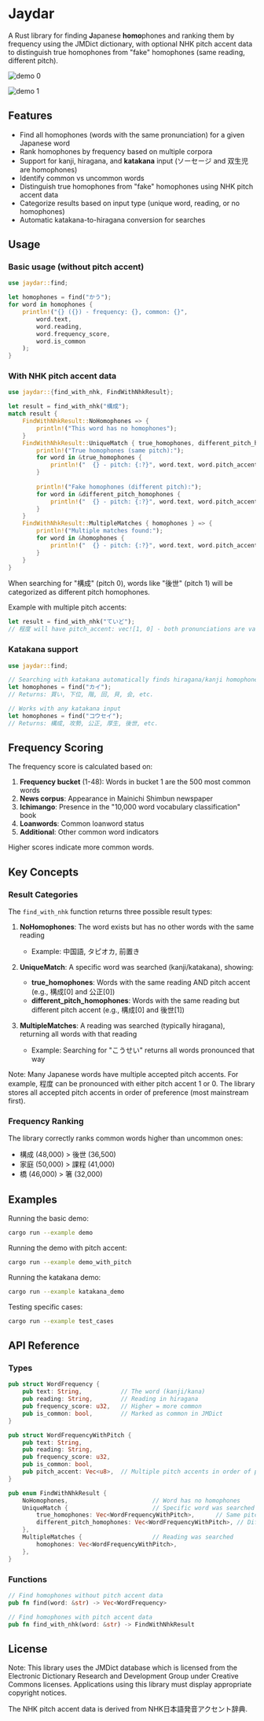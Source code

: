 # Jaydar

A Rust library for finding **J**apanese **homo**phones and ranking them by frequency using the JMDict dictionary, with optional NHK pitch accent data to distinguish true homophones from "fake" homophones (same reading, different pitch).

![demo 0](./homo-kaitou.png)

![demo 1](./homo-kousei.png)

## Features

- Find all homophones (words with the same pronunciation) for a given Japanese word
- Rank homophones by frequency based on multiple corpora
- Support for kanji, hiragana, and **katakana** input (ソーセージ and 双生児 are homophones)
- Identify common vs uncommon words
- Distinguish true homophones from "fake" homophones using NHK pitch accent data
- Categorize results based on input type (unique word, reading, or no homophones)
- Automatic katakana-to-hiragana conversion for searches

## Usage

### Basic usage (without pitch accent)

```rust
use jaydar::find;

let homophones = find("かう");
for word in homophones {
    println!("{} ({}) - frequency: {}, common: {}", 
        word.text, 
        word.reading, 
        word.frequency_score,
        word.is_common
    );
}
```

### With NHK pitch accent data

```rust
use jaydar::{find_with_nhk, FindWithNhkResult};

let result = find_with_nhk("構成");
match result {
    FindWithNhkResult::NoHomophones => {
        println!("This word has no homophones");
    }
    FindWithNhkResult::UniqueMatch { true_homophones, different_pitch_homophones } => {
        println!("True homophones (same pitch):");
        for word in &true_homophones {
            println!("  {} - pitch: {:?}", word.text, word.pitch_accent);
        }
        
        println!("Fake homophones (different pitch):");
        for word in &different_pitch_homophones {
            println!("  {} - pitch: {:?}", word.text, word.pitch_accent);
        }
    }
    FindWithNhkResult::MultipleMatches { homophones } => {
        println!("Multiple matches found:");
        for word in &homophones {
            println!("  {} - pitch: {:?}", word.text, word.pitch_accent);
        }
    }
}
```

When searching for "構成" (pitch 0), words like "後世" (pitch 1) will be categorized as different pitch homophones.

Example with multiple pitch accents:
```rust
let result = find_with_nhk("ていど");
// 程度 will have pitch_accent: vec![1, 0] - both pronunciations are valid
```

### Katakana support

```rust
use jaydar::find;

// Searching with katakana automatically finds hiragana/kanji homophones
let homophones = find("カイ");
// Returns: 買い, 下位, 階, 回, 貝, 会, etc.

// Works with any katakana input
let homophones = find("コウセイ");
// Returns: 構成, 攻勢, 公正, 厚生, 後世, etc.
```

## Frequency Scoring

The frequency score is calculated based on:

1. **Frequency bucket** (1-48): Words in bucket 1 are the 500 most common words
2. **News corpus**: Appearance in Mainichi Shimbun newspaper
3. **Ichimango**: Presence in the "10,000 word vocabulary classification" book
4. **Loanwords**: Common loanword status
5. **Additional**: Other common word indicators

Higher scores indicate more common words.

## Key Concepts

### Result Categories

The `find_with_nhk` function returns three possible result types:

1. **NoHomophones**: The word exists but has no other words with the same reading
   - Example: 中国語, タピオカ, 前置き

2. **UniqueMatch**: A specific word was searched (kanji/katakana), showing:
   - **true_homophones**: Words with the same reading AND pitch accent (e.g., 構成[0] and 公正[0])
   - **different_pitch_homophones**: Words with the same reading but different pitch accent (e.g., 構成[0] and 後世[1])

3. **MultipleMatches**: A reading was searched (typically hiragana), returning all words with that reading
   - Example: Searching for "こうせい" returns all words pronounced that way

Note: Many Japanese words have multiple accepted pitch accents. For example, 程度 can be pronounced with either pitch accent 1 or 0. The library stores all accepted pitch accents in order of preference (most mainstream first).

### Frequency Ranking

The library correctly ranks common words higher than uncommon ones:
- 構成 (48,000) > 後世 (36,500)
- 家庭 (50,000) > 課程 (41,000)
- 橋 (46,000) > 箸 (32,000)

## Examples

Running the basic demo:

```bash
cargo run --example demo
```

Running the demo with pitch accent:

```bash
cargo run --example demo_with_pitch
```

Running the katakana demo:

```bash
cargo run --example katakana_demo
```

Testing specific cases:

```bash
cargo run --example test_cases
```

## API Reference

### Types

```rust
pub struct WordFrequency {
    pub text: String,           // The word (kanji/kana)
    pub reading: String,        // Reading in hiragana
    pub frequency_score: u32,   // Higher = more common
    pub is_common: bool,        // Marked as common in JMDict
}

pub struct WordFrequencyWithPitch {
    pub text: String,
    pub reading: String,
    pub frequency_score: u32,
    pub is_common: bool,
    pub pitch_accent: Vec<u8>,  // Multiple pitch accents in order of preference
}

pub enum FindWithNhkResult {
    NoHomophones,                        // Word has no homophones
    UniqueMatch {                        // Specific word was searched
        true_homophones: Vec<WordFrequencyWithPitch>,      // Same pitch
        different_pitch_homophones: Vec<WordFrequencyWithPitch>, // Different pitch
    },
    MultipleMatches {                    // Reading was searched
        homophones: Vec<WordFrequencyWithPitch>,
    },
}
```

### Functions

```rust
// Find homophones without pitch accent data
pub fn find(word: &str) -> Vec<WordFrequency>

// Find homophones with pitch accent data
pub fn find_with_nhk(word: &str) -> FindWithNhkResult
```

## License

Note: This library uses the JMDict database which is licensed from the Electronic Dictionary Research and Development Group under Creative Commons licenses. Applications using this library must display appropriate copyright notices.

The NHK pitch accent data is derived from NHK日本語発音アクセント辞典.

